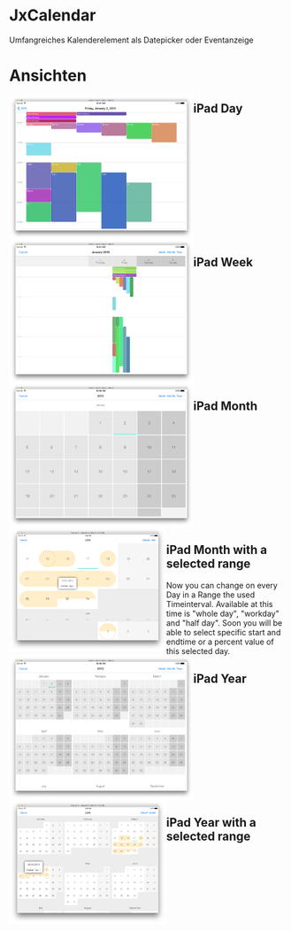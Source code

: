 # JxCalendar
Umfangreiches Kalenderelement als Datepicker oder Eventanzeige

# Ansichten

<a href="https://github.com/JeanetteMueller/JxCalendar/blob/master/Screenshots/ipad_day.png" target="_blank">
<img src="https://github.com/JeanetteMueller/JxCalendar/blob/master/Screenshots/ipad_day.png" height="260" width="333" align="left" /></a><h2>iPad Day</h2>
<BR CLEAR="LEFT">

<a href="https://github.com/JeanetteMueller/JxCalendar/blob/master/Screenshots/ipad_week.png" target="_blank">
<img src="https://github.com/JeanetteMueller/JxCalendar/blob/master/Screenshots/ipad_week.png" height="260" width="333" align="left"  /></a><h2>iPad Week</h2>
<BR CLEAR="LEFT">

<a href="https://github.com/JeanetteMueller/JxCalendar/blob/master/Screenshots/ipad_month.png" target="_blank">
<img src="https://github.com/JeanetteMueller/JxCalendar/blob/master/Screenshots/ipad_month.png" height="260" width="333" align="left" /></a><h2>iPad Month</h2>
<BR CLEAR="LEFT">

<a href="https://github.com/JeanetteMueller/JxCalendar/blob/master/Screenshots/ipad_month_range.png" target="_blank">
<img src="https://github.com/JeanetteMueller/JxCalendar/blob/master/Screenshots/ipad_month_range.png" height="225" width="284" align="left" /></a><h2>iPad Month with a selected range</h2>
Now you can change on every Day in a Range the used Timeinterval. Available at this time is "whole day", "workday" and "half day". 
Soon you will be able to select specific start and endtime or a percent value of this selected day.
<BR CLEAR="LEFT">


<a href="https://github.com/JeanetteMueller/JxCalendar/blob/master/Screenshots/ipad_year.png" target="_blank">
<img src="https://github.com/JeanetteMueller/JxCalendar/blob/master/Screenshots/ipad_year.png" height="260" width="333" align="left" /></a><h2>iPad Year</h2>
<BR CLEAR="LEFT">

<a href="https://github.com/JeanetteMueller/JxCalendar/blob/master/Screenshots/ipad_year_range.png" target="_blank">
<img src="https://github.com/JeanetteMueller/JxCalendar/blob/master/Screenshots/ipad_year_range.png" height="225" width="284" align="left" /></a><h2>iPad Year with a selected range</h2>
<BR CLEAR="LEFT">
